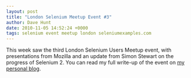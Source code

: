 ```yaml
---
layout: post
title: "London Selenium Meetup Event #3"
author: Dave Hunt
date: 2010-11-05 14:52:24 +0000
tags: selenium event meetup london seleniumexamples.com
---
```

This week saw the third London Selenium Users Meetup event, with presentations
from Mozilla and an update from Simon Stewart on the progress of Selenium 2. You
can read my full write-up of the event on [my personal
blog](http://blargon7.com/2010/11/mozilla-in-london-for-selenium-meetup-3/).
